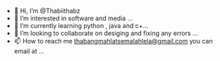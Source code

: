 - 👋 Hi, I’m @Thabiithabz
- 👀 I’m interested in software and media ...
- 🌱 I’m currently learning python , java and c+...
- 💞️ I’m looking to collaborate on desiging and fixing any errors ...
- 📫 How to reach me thabangmahlatsemalahlela@gmail.com
you can email at ...

<!---
Thabiithabz/Thabiithabz is a ✨ special ✨ repository because its `README.md` (this file) appears on your GitHub profile.
You can click the Preview link to take a look at your changes.
--->
